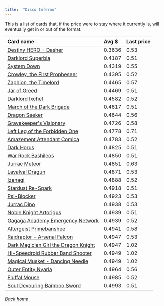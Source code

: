 ```yaml
---
title:  "Disco Inferno"
---
```


This is a list of cards that, if the price were to stay where it currently is, will eventually get in or out of the format.

| Card name | Avg $ | Last price |
| :-- | :-- | :-- |
[Destiny HERO - Dasher](https://db.ygoprodeck.com/card/?search=Destiny%20HERO%20-%20Dasher) | 0.3636 | 0.53 |
[Darklord Superbia](https://db.ygoprodeck.com/card/?search=Darklord%20Superbia) | 0.4187 | 0.51 |
[System Down](https://db.ygoprodeck.com/card/?search=System%20Down) | 0.4319 | 0.55 |
[Crowley, the First Propheseer](https://db.ygoprodeck.com/card/?search=Crowley,%20the%20First%20Propheseer) | 0.4395 | 0.52 |
[Zaphion, the Timelord](https://db.ygoprodeck.com/card/?search=Zaphion,%20the%20Timelord) | 0.4465 | 0.57 |
[Jar of Greed](https://db.ygoprodeck.com/card/?search=Jar%20of%20Greed) | 0.4469 | 0.51 |
[Darklord Ixchel](https://db.ygoprodeck.com/card/?search=Darklord%20Ixchel) | 0.4582 | 0.52 |
[March of the Dark Brigade](https://db.ygoprodeck.com/card/?search=March%20of%20the%20Dark%20Brigade) | 0.4617 | 0.51 |
[Dragon Seeker](https://db.ygoprodeck.com/card/?search=Dragon%20Seeker) | 0.4644 | 0.56 |
[Gravekeeper's Visionary](https://db.ygoprodeck.com/card/?search=Gravekeeper's%20Visionary) | 0.4726 | 0.58 |
[Left Leg of the Forbidden One](https://db.ygoprodeck.com/card/?search=Left%20Leg%20of%20the%20Forbidden%20One) | 0.4778 | 0.71 |
[Amazement Attendant Comica](https://db.ygoprodeck.com/card/?search=Amazement%20Attendant%20Comica) | 0.4783 | 0.52 |
[Dark Horus](https://db.ygoprodeck.com/card/?search=Dark%20Horus) | 0.4825 | 0.51 |
[War Rock Bashileos](https://db.ygoprodeck.com/card/?search=War%20Rock%20Bashileos) | 0.4850 | 0.51 |
[Jurrac Meteor](https://db.ygoprodeck.com/card/?search=Jurrac%20Meteor) | 0.4851 | 0.63 |
[Lavalval Dragun](https://db.ygoprodeck.com/card/?search=Lavalval%20Dragun) | 0.4871 | 0.53 |
[Izanagi](https://db.ygoprodeck.com/card/?search=Izanagi) | 0.4888 | 0.52 |
[Stardust Re-Spark](https://db.ygoprodeck.com/card/?search=Stardust%20Re-Spark) | 0.4918 | 0.51 |
[Psi-Blocker](https://db.ygoprodeck.com/card/?search=Psi-Blocker) | 0.4923 | 0.53 |
[Jurrac Dino](https://db.ygoprodeck.com/card/?search=Jurrac%20Dino) | 0.4938 | 0.53 |
[Noble Knight Artorigus](https://db.ygoprodeck.com/card/?search=Noble%20Knight%20Artorigus) | 0.4939 | 0.51 |
[Gagaga Academy Emergency Network](https://db.ygoprodeck.com/card/?search=Gagaga%20Academy%20Emergency%20Network) | 0.4939 | 0.52 |
[Altergeist Primebanshee](https://db.ygoprodeck.com/card/?search=Altergeist%20Primebanshee) | 0.4941 | 0.58 |
[Raidraptor - Arsenal Falcon](https://db.ygoprodeck.com/card/?search=Raidraptor%20-%20Arsenal%20Falcon) | 0.4947 | 0.53 |
[Dark Magician Girl the Dragon Knight](https://db.ygoprodeck.com/card/?search=Dark%20Magician%20Girl%20the%20Dragon%20Knight) | 0.4947 | 1.02 |
[Hi-Speedroid Rubber Band Shooter](https://db.ygoprodeck.com/card/?search=Hi-Speedroid%20Rubber%20Band%20Shooter) | 0.4949 | 1.02 |
[Magical Musket - Dancing Needle](https://db.ygoprodeck.com/card/?search=Magical%20Musket%20-%20Dancing%20Needle) | 0.4949 | 1.02 |
[Outer Entity Nyarla](https://db.ygoprodeck.com/card/?search=Outer%20Entity%20Nyarla) | 0.4964 | 0.56 |
[Fluffal Mouse](https://db.ygoprodeck.com/card/?search=Fluffal%20Mouse) | 0.4985 | 0.52 |
[Soul Devouring Bamboo Sword](https://db.ygoprodeck.com/card/?search=Soul%20Devouring%20Bamboo%20Sword) | 0.4993 | 0.51 |

###### [Back home](index)
